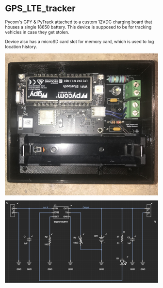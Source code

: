 # GPS_LTE_tracker
Pycom's GPY &amp; PyTrack attached to a custom 12VDC charging board that houses a single 18650 battery. 
This device is supposed to be for tracking vehicles in case they get stolen.

Device also has a microSD card slot for memory card, which is used to log location history.

![image of a GPS tracker](https://raw.githubusercontent.com/sierramango/GPS_LTE_tracker/master/IMG_1889.jpg)

![charging circuit schematic](https://raw.githubusercontent.com/sierramango/GPS_LTE_tracker/master/charging_circuit.png)
